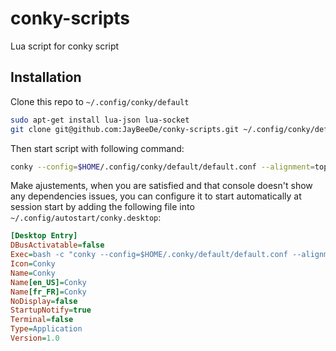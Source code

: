 # conky-scripts

Lua script for conky script

## Installation

Clone this repo to `~/.config/conky/default`

```bash
sudo apt-get install lua-json lua-socket
git clone git@github.com:JayBeeDe/conky-scripts.git ~/.config/conky/default
```

Then start script with following command:

```bash
conky --config=$HOME/.config/conky/default/default.conf --alignment=top_right -x 5
```

Make ajustements, when you are satisfied and that console doesn't show any dependencies issues, you can configure it to start automatically at session start by adding the following file into `~/.config/autostart/conky.desktop`:

```ini
[Desktop Entry]
DBusActivatable=false
Exec=bash -c "conky --config=$HOME/.conky/default/default.conf --alignment=top_right -x 5 --daemonize 2>&1 >/dev/null"
Icon=Conky
Name=Conky
Name[en_US]=Conky
Name[fr_FR]=Conky
NoDisplay=false
StartupNotify=true
Terminal=false
Type=Application
Version=1.0
```
